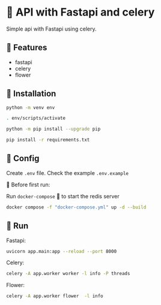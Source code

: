 # :octopus: API with Fastapi and celery

Simple api with Fastapi using celery.

## :pushpin: Features

- fastapi
- celery
- flower

## :floppy_disk: Installation

```bash
python -m venv env
```

```bash
. env/scripts/activate
```

```bash
python -m pip install --upgrade pip
```

```bash
pip install -r requirements.txt
```

## :wrench: Config

Create `.env` file. Check the example `.env.example`

:construction: Before first run:

Run `docker-compose` :whale: to start the redis server

```bash
docker compose -f "docker-compose.yml" up -d --build
```

## :runner: Run

Fastapi:

```bash
uvicorn app.main:app --reload --port 8000
```

Celery:

```bash
celery -A app.worker worker -l info -P threads
```

Flower:

```bash
celery -A app.worker flower  -l info
```
